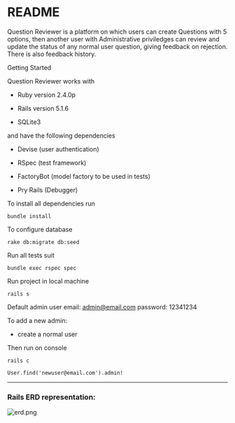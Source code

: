 # README

Question Reviewer is a platform on which users can create Questions with 5 options, then another user with Administrative priviledges can review and update the status of any normal user question, giving feedback on rejection. There is also feedback history.

Getting Started

Question Reviewer works with
* Ruby version 2.4.0p

* Rails version 5.1.6

* SQLite3

and have the following dependencies

* Devise (user authentication)

* RSpec (test framework)

* FactoryBot (model factory to be used in tests)

* Pry Rails (Debugger)

To install all dependencies run
```console
bundle install
```

To configure database
```console
rake db:migrate db:seed
```

Run all tests suit
```console
bundle exec rspec spec
```

Run project in local machine
```console
rails s
```

Default admin user
email: admin@email.com
password: 12341234

To add a new admin:
- create a normal user

Then run on console
```console
rails c
```
```console
User.find('newuser@email.com').admin!
```

-----

### Rails ERD representation:

![erd.png](https://github.com/antoniosb/question_reviewer/edit/master/erd.png)
